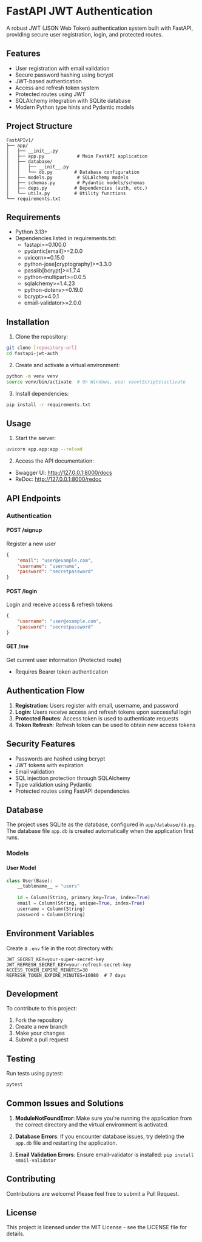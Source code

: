 # FastAPI JWT Authentication

A robust JWT (JSON Web Token) authentication system built with FastAPI, providing secure user registration, login, and protected routes.

## Features

- User registration with email validation
- Secure password hashing using bcrypt
- JWT-based authentication
- Access and refresh token system
- Protected routes using JWT
- SQLAlchemy integration with SQLite database
- Modern Python type hints and Pydantic models

## Project Structure
```
FastAPIv1/
├── app/
│   ├── __init__.py
│   ├── app.py            # Main FastAPI application
│   ├── database/
│   │   ├── __init__.py
│   │   └── db.py        # Database configuration
│   ├── models.py         # SQLAlchemy models
│   ├── schemas.py        # Pydantic models/schemas
│   ├── deps.py          # Dependencies (auth, etc.)
│   └── utils.py         # Utility functions
└── requirements.txt
```

## Requirements

- Python 3.13+
- Dependencies listed in requirements.txt:
  - fastapi>=0.100.0
  - pydantic[email]>=2.0.0
  - uvicorn>=0.15.0
  - python-jose[cryptography]>=3.3.0
  - passlib[bcrypt]>=1.7.4
  - python-multipart>=0.0.5
  - sqlalchemy>=1.4.23
  - python-dotenv>=0.19.0
  - bcrypt>=4.0.1
  - email-validator>=2.0.0

## Installation

1. Clone the repository:
```bash
git clone [repository-url]
cd fastapi-jwt-auth
```

2. Create and activate a virtual environment:
```bash
python -m venv venv
source venv/bin/activate  # On Windows, use: venv\Scripts\activate
```

3. Install dependencies:
```bash
pip install -r requirements.txt
```

## Usage

1. Start the server:
```bash
uvicorn app.app:app --reload
```

2. Access the API documentation:
- Swagger UI: http://127.0.0.1:8000/docs
- ReDoc: http://127.0.0.1:8000/redoc

## API Endpoints

### Authentication

#### POST /signup
Register a new user
```json
{
    "email": "user@example.com",
    "username": "username",
    "password": "secretpassword"
}
```

#### POST /login
Login and receive access & refresh tokens
```json
{
    "username": "user@example.com",
    "password": "secretpassword"
}
```

#### GET /me
Get current user information (Protected route)
- Requires Bearer token authentication

## Authentication Flow

1. **Registration**: Users register with email, username, and password
2. **Login**: Users receive access and refresh tokens upon successful login
3. **Protected Routes**: Access token is used to authenticate requests
4. **Token Refresh**: Refresh token can be used to obtain new access tokens

## Security Features

- Passwords are hashed using bcrypt
- JWT tokens with expiration
- Email validation
- SQL injection protection through SQLAlchemy
- Type validation using Pydantic
- Protected routes using FastAPI dependencies

## Database

The project uses SQLite as the database, configured in `app/database/db.py`. The database file `app.db` is created automatically when the application first runs.

### Models

#### User Model
```python
class User(Base):
    __tablename__ = "users"
    
    id = Column(String, primary_key=True, index=True)
    email = Column(String, unique=True, index=True)
    username = Column(String)
    password = Column(String)
```

## Environment Variables

Create a `.env` file in the root directory with:
```env
JWT_SECRET_KEY=your-super-secret-key
JWT_REFRESH_SECRET_KEY=your-refresh-secret-key
ACCESS_TOKEN_EXPIRE_MINUTES=30
REFRESH_TOKEN_EXPIRE_MINUTES=10080  # 7 days
```

## Development

To contribute to this project:

1. Fork the repository
2. Create a new branch
3. Make your changes
4. Submit a pull request

## Testing

Run tests using pytest:
```bash
pytest
```

## Common Issues and Solutions

1. **ModuleNotFoundError**: Make sure you're running the application from the correct directory and the virtual environment is activated.

2. **Database Errors**: If you encounter database issues, try deleting the `app.db` file and restarting the application.

3. **Email Validation Errors**: Ensure email-validator is installed: `pip install email-validator`

## Contributing

Contributions are welcome! Please feel free to submit a Pull Request.

## License

This project is licensed under the MIT License - see the LICENSE file for details.
